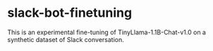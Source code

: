 # slack-bot-finetuning
This is an experimental fine-tuning of TinyLlama-1.1B-Chat-v1.0 on a synthetic dataset of Slack conversation.
